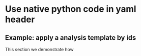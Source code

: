 # Use native python code in yaml header
## Example: apply a analysis template by ids

This section we demonstrate how 
